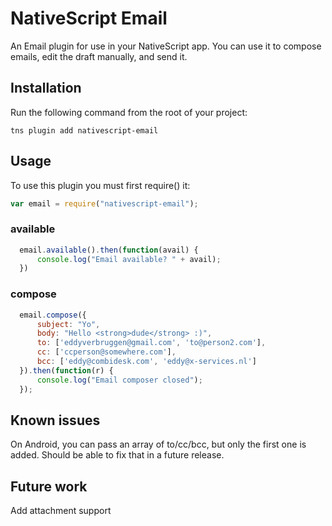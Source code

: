 # NativeScript Email

An Email plugin for use in your NativeScript app.
You can use it to compose emails, edit the draft manually, and send it.

## Installation
Run the following command from the root of your project:

```
tns plugin add nativescript-email
```

## Usage

To use this plugin you must first require() it:

```js
var email = require("nativescript-email");
```

### available

```js
  email.available().then(function(avail) {
      console.log("Email available? " + avail);
  })
```

### compose
```js
  email.compose({
      subject: "Yo",
      body: "Hello <strong>dude</strong> :)",
      to: ['eddyverbruggen@gmail.com', 'to@person2.com'],
      cc: ['ccperson@somewhere.com'],
      bcc: ['eddy@combidesk.com', 'eddy@x-services.nl']
  }).then(function(r) {
      console.log("Email composer closed");
  });
```

## Known issues
On Android, you can pass an array of to/cc/bcc, but only the first one is added.
Should be able to fix that in a future release.

## Future work
Add attachment support